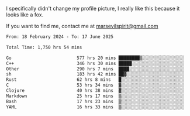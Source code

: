 I specifically didn't change my profile picture, I really like this because it looks like a fox.

If you want to find me, contact me at marsevilspirit@gmail.com

<!--START_SECTION:waka-->

```txt
From: 18 February 2024 - To: 17 June 2025

Total Time: 1,750 hrs 54 mins

Go                         577 hrs 20 mins ████████▒░░░░░░░░░░░░░░░░   32.97 %
C++                        346 hrs 30 mins █████░░░░░░░░░░░░░░░░░░░░   19.79 %
Other                      290 hrs 7 mins  ████░░░░░░░░░░░░░░░░░░░░░   16.57 %
sh                         183 hrs 42 mins ██▓░░░░░░░░░░░░░░░░░░░░░░   10.49 %
Rust                       62 hrs 8 mins   █░░░░░░░░░░░░░░░░░░░░░░░░   03.55 %
C                          53 hrs 34 mins  ▓░░░░░░░░░░░░░░░░░░░░░░░░   03.06 %
Clojure                    40 hrs 38 mins  ▓░░░░░░░░░░░░░░░░░░░░░░░░   02.32 %
Markdown                   25 hrs 17 mins  ▒░░░░░░░░░░░░░░░░░░░░░░░░   01.44 %
Bash                       17 hrs 23 mins  ▒░░░░░░░░░░░░░░░░░░░░░░░░   00.99 %
YAML                       16 hrs 33 mins  ▒░░░░░░░░░░░░░░░░░░░░░░░░   00.95 %
```

<!--END_SECTION:waka-->
